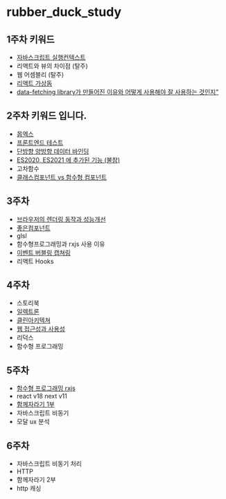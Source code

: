 # rubber_duck_study

## 1주차 키워드

- [자바스크립트 실행컨텍스트](./week_01/ExecutionContext.md)
- 리액트와 뷰의 차이점 (탈주)
- 웹 어셈블리 (탈주)
- [리액트 가상돔](./week_01/Virtual_DOM.md)
- [data-fetching library가 만들어진 이유와 어떻게 사용해야 잘 사용하는 것인지"](./week_01/DataFetchingLibrary.md)

## 2주차 키워드 입니다.
- [몹엑스](./week_02/MobX.md)
- [프론트엔드 테스트](./week_02/프론트엔드-테스트.md)
- [단방향 양방향 데이터 바인딩](./week_02/2%20way%20data%20binding%20%26%201%20way%20data%20binding%20.md)
- [ES2020, ES2021 에 추가된 기능 (불참)](./week_02/ES2020과%20ES2021에%20추가된%20기능.md)
- 고차함수
- [클래스컴포넌트 vs 함수형 컴포넌트](./week_02/class-component-functional-component.md)

## 3주차
- [브라우저의 렌더링 동작과 성능개선](./week_03/BrowserRendering.md)
- [좋은컴포넌트](./week_03/좋은컴포넌트)
- glsl
- 함수형프로그래밍과 rxjs 사용 이유
- [이벤트 버블링 캡쳐링](./week_03/버블링과%20캡처링.md)
- 리액트 Hooks 

## 4주차
- 스토리북
- [일렉트론](./week_04/Electron.md)
- [클린아키텍쳐](./week_04/clean-architecture.md)
- [웹 접근성과 사용성](./week_04/웹%20접근성과%20사용성.md)
- 리덕스
- 함수형 프로그래밍

## 5주차
- [함수형 프로그래밍 rxjs](./week_05/FP.md)
- react v18 next v11
- [함께자라기 1부](./week_05/함께%20자라기(1).md)
- 자바스크립트 비동기
- 모달 ux 분석  

## 6주차
- 자바스크립트 비동기 처리
- HTTP
- 함께자라기 2부
- http 캐싱